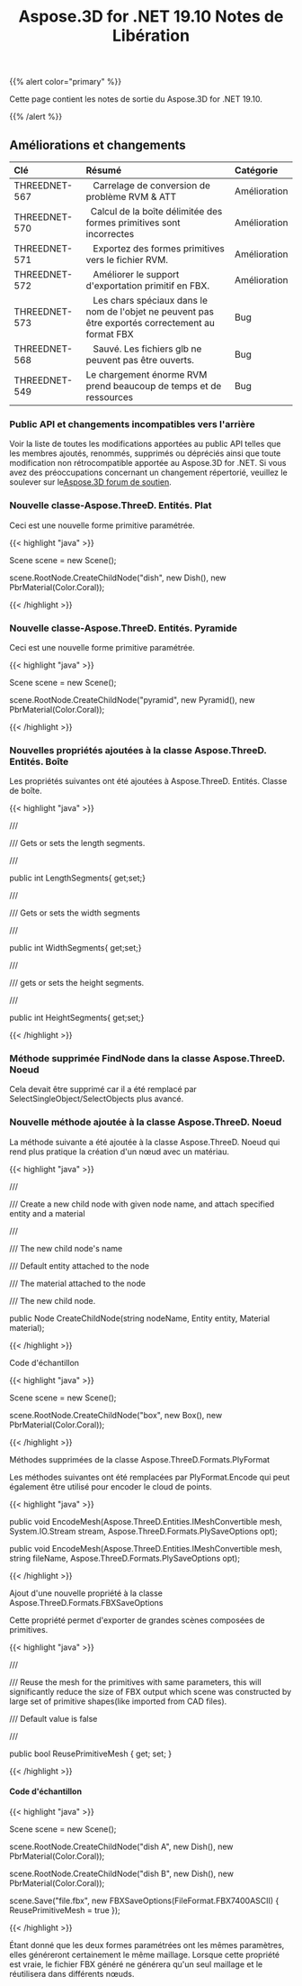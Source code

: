 ﻿---
title: Aspose.3D for .NET 19.10 Notes de Libération
type: docs
weight: 30
url: /fr/net/aspose-3d-for-net-19-10-release-notes/
---
{{% alert color="primary" %}} 

Cette page contient les notes de sortie du Aspose.3D for .NET 19.10.

{{% /alert %}} 
## **Améliorations et changements**

|**Clé**|**Résumé**|**Catégorie**|
|:- |:- |:- |
|THREEDNET-567 |` ` Carrelage de conversion de problème RVM & ATT|Amélioration|
|THREEDNET-570 |` `Calcul de la boîte délimitée des formes primitives sont incorrectes|Amélioration|
|THREEDNET-571 |` ` Exportez des formes primitives vers le fichier RVM.|Amélioration|
|THREEDNET-572 |` ` Améliorer le support d'exportation primitif en FBX.|Amélioration|
|THREEDNET-573 |` ` Les chars spéciaux dans le nom de l'objet ne peuvent pas être exportés correctement au format FBX|Bug|
|THREEDNET-568 |` ` Sauvé. Les fichiers glb ne peuvent pas être ouverts.|Bug|
|THREEDNET-549|Le chargement énorme RVM prend beaucoup de temps et de ressources|Bug|
### **Public API et changements incompatibles vers l'arrière**
Voir la liste de toutes les modifications apportées au public API telles que les membres ajoutés, renommés, supprimés ou dépréciés ainsi que toute modification non rétrocompatible apportée au Aspose.3D for .NET. Si vous avez des préoccupations concernant un changement répertorié, veuillez le soulever sur le[Aspose.3D forum de soutien](https://forum.aspose.com/c/3d).
### **Nouvelle classe-Aspose.ThreeD. Entités. Plat**
Ceci est une nouvelle forme primitive paramétrée.

{{< highlight "java" >}}

 Scene scene = new Scene();

scene.RootNode.CreateChildNode("dish", new Dish(), new PbrMaterial(Color.Coral));

{{< /highlight >}}
### **Nouvelle classe-Aspose.ThreeD. Entités. Pyramide**
Ceci est une nouvelle forme primitive paramétrée.

{{< highlight "java" >}}

 Scene scene = new Scene();

scene.RootNode.CreateChildNode("pyramid", new Pyramid(), new PbrMaterial(Color.Coral));

{{< /highlight >}}
### **Nouvelles propriétés ajoutées à la classe Aspose.ThreeD. Entités. Boîte**


Les propriétés suivantes ont été ajoutées à Aspose.ThreeD. Entités. Classe de boîte.

{{< highlight "java" >}}

 /// <summary>

/// Gets or sets the length segments.

/// </summary>

public int LengthSegments{ get;set;}

/// <summary>

/// Gets or sets the width segments

/// </summary>

public int WidthSegments{ get;set;}

/// <summary>

/// gets or sets the height segments.

/// </summary>

public int HeightSegments{ get;set;}

{{< /highlight >}}
### **Méthode supprimée FindNode dans la classe Aspose.ThreeD. Noeud**
Cela devait être supprimé car il a été remplacé par SelectSingleObject/SelectObjects plus avancé.
### **Nouvelle méthode ajoutée à la classe Aspose.ThreeD. Noeud**
La méthode suivante a été ajoutée à la classe Aspose.ThreeD. Noeud qui rend plus pratique la création d'un nœud avec un matériau.

{{< highlight "java" >}}

 /// <summary>

/// Create a new child node with given node name, and attach specified entity and a material

/// </summary>

/// <param name="nodeName">The new child node's name</param>

/// <param name="entity">Default entity attached to the node</param>

/// <param name="material">The material attached to the node</param>

/// <returns>The new child node.</returns>

public Node CreateChildNode(string nodeName, Entity entity, Material material);

{{< /highlight >}}

Code d'échantillon

{{< highlight "java" >}}

 Scene scene = new Scene();

scene.RootNode.CreateChildNode("box", new Box(), new PbrMaterial(Color.Coral));

{{< /highlight >}}

Méthodes supprimées de la classe Aspose.ThreeD.Formats.PlyFormat

Les méthodes suivantes ont été remplacées par PlyFormat.Encode qui peut également être utilisé pour encoder le cloud de points.



{{< highlight "java" >}}

 public void EncodeMesh(Aspose.ThreeD.Entities.IMeshConvertible mesh, System.IO.Stream stream, Aspose.ThreeD.Formats.PlySaveOptions opt);

public void EncodeMesh(Aspose.ThreeD.Entities.IMeshConvertible mesh, string fileName, Aspose.ThreeD.Formats.PlySaveOptions opt);

{{< /highlight >}}

Ajout d'une nouvelle propriété à la classe Aspose.ThreeD.Formats.FBXSaveOptions

Cette propriété permet d'exporter de grandes scènes composées de primitives.



{{< highlight "java" >}}

 /// <summary>

/// Reuse the mesh for the primitives with same parameters, this will significantly reduce the size of FBX output which scene was constructed by large set of primitive shapes(like imported from CAD files).

/// Default value is false

/// </summary>

public bool ReusePrimitiveMesh { get; set; }

{{< /highlight >}}
#### **Code d'échantillon**
{{< highlight "java" >}}

 Scene scene = new Scene();

scene.RootNode.CreateChildNode("dish A", new Dish(), new PbrMaterial(Color.Coral));

scene.RootNode.CreateChildNode("dish B", new Dish(), new PbrMaterial(Color.Coral));

scene.Save("file.fbx", new FBXSaveOptions(FileFormat.FBX7400ASCII) { ReusePrimitiveMesh = true });

{{< /highlight >}}



Étant donné que les deux formes paramétrées ont les mêmes paramètres, elles généreront certainement le même maillage. Lorsque cette propriété est vraie, le fichier FBX généré ne générera qu'un seul maillage et le réutilisera dans différents nœuds.
